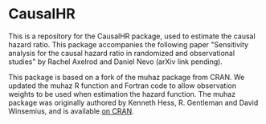 # CausalHR
 
This is a repository for the CausalHR package, used to estimate the causal hazard ratio. This package accompanies the following paper "Sensitivity analysis for the causal hazard ratio in randomized and observational studies" by Rachel Axelrod and Daniel Nevo (arXiv link pending).

This package is based on a fork of the muhaz package from CRAN. We updated the muhaz R function and Fortran code to allow observation weights to be used when estimation the hazard function. The muhaz package was originally authored by Kenneth Hess, R. Gentleman and David Winsemius, and is available [on CRAN](https://cran.r-project.org/web/packages/muhaz/index.html).


